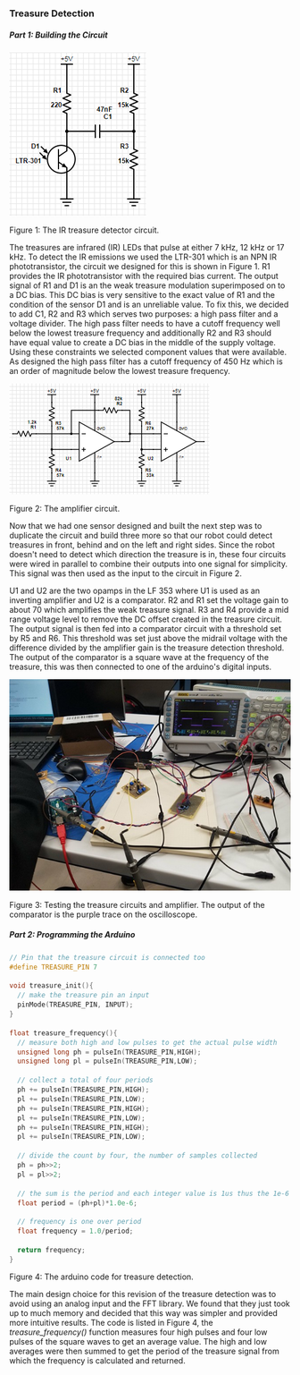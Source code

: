 ### Treasure Detection

##### Part 1: Building the Circuit

![Detector circuit](./img/detector.png)

Figure 1: The IR treasure detector circuit.



The treasures are infrared (IR) LEDs that pulse at either 7 kHz, 12 kHz or 17 kHz. To detect the IR emissions we used the LTR-301 which is an NPN IR phototransistor, the circuit we designed for this is shown in Figure 1. R1 provides the IR phototransistor with the required bias current. The output signal of R1 and D1 is an the weak treasure modulation superimposed on to a DC bias. This DC bias is very sensitive to the exact value of R1 and the condition of the sensor D1 and is an unreliable value. To fix this, we decided to add C1, R2 and R3 which serves two purposes: a high pass filter and a voltage divider. The high pass filter needs to have a cutoff frequency well below the lowest treasure frequency and additionally R2 and R3 should have equal value to create a DC bias in the middle of the supply voltage. Using these constraints we selected component values that were available. As designed the high pass filter has a cutoff frequency of 450 Hz which is an order of magnitude below the lowest treasure frequency.



![Amplifier circuit](./img/amplifier.png)

Figure 2: The amplifier circuit.



Now that we had one sensor designed and built the next step was to duplicate the circuit and build three more so that our robot could detect treasures in front, behind and on the left and right sides. Since the robot doesn't need to detect which direction the treasure is in, these four circuits were wired in parallel to combine their outputs into one signal for simplicity. This signal was then used as the input to the circuit in Figure 2.

U1 and U2 are the two opamps in the LF 353 where U1 is used as an inverting amplifier and U2 is a comparator. R2 and R1 set the voltage gain  to about 70 which amplifies the weak treasure signal. R3 and R4 provide a mid range voltage level to remove the DC offset created in the treasure circuit. The output signal is then fed into a comparator circuit with a threshold set by R5 and R6. This threshold was set just above the midrail voltage with the difference divided by the amplifier gain is the treasure detection threshold. The output of the comparator is a square wave at the frequency of the treasure, this was then connected to one of the arduino's digital inputs.



![Oscilloscope testing](./img/oscilloscope.jpg)

Figure 3: Testing the treasure circuits and amplifier. The output of the comparator is the purple trace on the oscilloscope.



##### Part 2: Programming the Arduino

```c
// Pin that the treasure circuit is connected too
#define TREASURE_PIN 7

void treasure_init(){
  // make the treasure pin an input
  pinMode(TREASURE_PIN, INPUT);
}

float treasure_frequency(){
  // measure both high and low pulses to get the actual pulse width
  unsigned long ph = pulseIn(TREASURE_PIN,HIGH);
  unsigned long pl = pulseIn(TREASURE_PIN,LOW);

  // collect a total of four periods
  ph += pulseIn(TREASURE_PIN,HIGH);
  pl += pulseIn(TREASURE_PIN,LOW);
  ph += pulseIn(TREASURE_PIN,HIGH);
  pl += pulseIn(TREASURE_PIN,LOW);
  ph += pulseIn(TREASURE_PIN,HIGH);
  pl += pulseIn(TREASURE_PIN,LOW);

  // divide the count by four, the number of samples collected
  ph = ph>>2;
  pl = pl>>2;

  // the sum is the period and each integer value is 1us thus the 1e-6
  float period = (ph+pl)*1.0e-6;

  // frequency is one over period
  float frequency = 1.0/period;

  return frequency;
}
```

Figure 4: The arduino code for treasure detection.



The main design choice for this revision of the treasure detection was to avoid using an analog input and the FFT library. We found that they just took up to much memory and decided that this way was simpler and provided more intuitive results. The code is listed in Figure 4, the *treasure_frequency()* function measures four high pulses and four low pulses of the square waves to get an average value. The high and low averages were then summed to get the period of the treasure signal from which the frequency is calculated and returned.